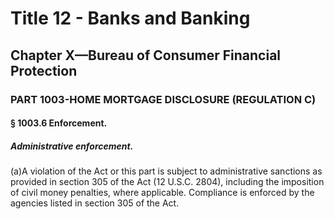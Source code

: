 
# Title 12 - Banks and Banking
## Chapter X—Bureau of Consumer Financial Protection
### PART 1003-HOME MORTGAGE DISCLOSURE (REGULATION C)
#### § 1003.6 Enforcement.
##### Administrative enforcement.

(a)A violation of the Act or this part is subject to administrative sanctions as provided in section 305 of the Act (12 U.S.C. 2804), including the imposition of civil money penalties, where applicable. Compliance is enforced by the agencies listed in section 305 of the Act.
